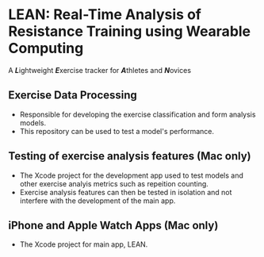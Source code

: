 # LEAN: Real-Time Analysis of Resistance Training using Wearable Computing

A ***L***ightweight ***E***xercise tracker for ***A***thletes and ***N***ovices

## Exercise Data Processing

- Responsible for developing the exercise classification and form analysis models.
- This repository can be used to test a model's performance.

## Testing of exercise analysis features (Mac only)

- The Xcode project for the development app used to test models and other exercise analyis metrics such as repeition counting.
- Exercise analysis features can then be tested in isolation and not interfere with the development of the main app.

## iPhone and Apple Watch Apps (Mac only)

- The Xcode project for main app, LEAN.
